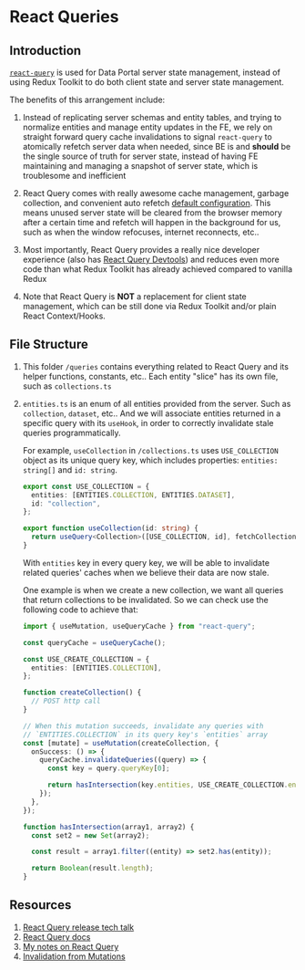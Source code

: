 # React Queries

## Introduction

[`react-query`](https://github.com/tannerlinsley/react-query) is used for
Data Portal server state management, instead of using Redux Toolkit to do both
client state and server state management.

The benefits of this arrangement include:

1. Instead of replicating server schemas and entity tables, and trying to
   normalize entities and manage entity updates in the FE, we rely on straight
   forward query cache invalidations to signal `react-query` to atomically
   refetch server data when needed, since BE is and **should** be the single
   source of truth for server state, instead of having FE maintaining and
   managing a snapshot of server state, which is troublesome and inefficient

1. React Query comes with really awesome cache management, garbage collection,
   and convenient auto refetch [default configuration](https://react-query.tanstack.com/docs/guides/important-defaults).
   This means unused server state will be cleared from the browser memory after
   a certain time and refetch will happen in the background for us, such as
   when the window refocuses, internet reconnects, etc..

1. Most importantly, React Query provides a really nice developer experience
   (also has [React Query Devtools](https://github.com/tannerlinsley/react-query-devtools))
   and reduces even more code than what Redux Toolkit has already achieved
   compared to vanilla Redux

1. Note that React Query is **NOT** a replacement for client state management,
   which can be still done via Redux Toolkit and/or plain React Context/Hooks.

## File Structure

1. This folder `/queries` contains everything related to React Query and its
   helper functions, constants, etc.. Each entity "slice" has its own file,
   such as `collections.ts`

1. `entities.ts` is an enum of all entities provided from the server. Such as
   `collection`, `dataset`, etc.. And we will associate entities returned in a
   specific query with its `useHook`, in order to correctly invalidate stale
   queries programmatically.

   For example, `useCollection` in `/collections.ts` uses `USE_COLLECTION` object as its unique query key, which includes properties: `entities: string[]` and `id: string`.

   ```ts
   export const USE_COLLECTION = {
     entities: [ENTITIES.COLLECTION, ENTITIES.DATASET],
     id: "collection",
   };

   export function useCollection(id: string) {
     return useQuery<Collection>([USE_COLLECTION, id], fetchCollection);
   }
   ```

   With `entities` key in every query key, we will be able to invalidate related queries' caches when we believe their data are now stale.

   One example is when we create a new collection, we want all queries that
   return collections to be invalidated. So we can check use the following
   code to achieve that:

   ```ts
   import { useMutation, useQueryCache } from "react-query";

   const queryCache = useQueryCache();

   const USE_CREATE_COLLECTION = {
     entities: [ENTITIES.COLLECTION],
   };

   function createCollection() {
     // POST http call
   }

   // When this mutation succeeds, invalidate any queries with
   // `ENTITIES.COLLECTION` in its query key's `entities` array
   const [mutate] = useMutation(createCollection, {
     onSuccess: () => {
       queryCache.invalidateQueries((query) => {
         const key = query.queryKey[0];

         return hasIntersection(key.entities, USE_CREATE_COLLECTION.entities);
       });
     },
   });

   function hasIntersection(array1, array2) {
     const set2 = new Set(array2);

     const result = array1.filter((entity) => set2.has(entity));

     return Boolean(result.length);
   }
   ```

## Resources

1. [React Query release tech talk](https://www.youtube.com/watch?v=seU46c6Jz7E)
1. [React Query docs](https://react-query.tanstack.com/docs/overview)
1. [My notes on React Query](https://docs.google.com/document/d/1G-pxb2NoUImo-aa9fWmz91K8jaeQTHNT_0CDXyqSeeE/edit)
1. [Invalidation from Mutations](https://react-query.tanstack.com/docs/guides/invalidations-from-mutations)
